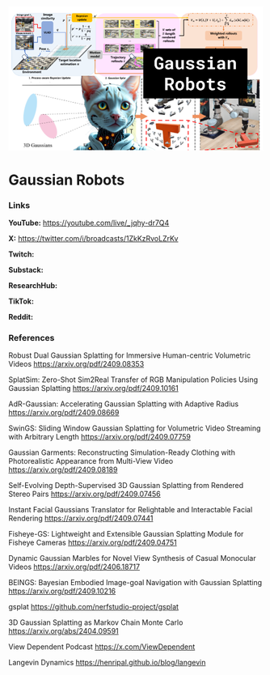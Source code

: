 ![thumbnail](thumbnail.png)

# Gaussian Robots

### Links

**YouTube:** https://youtube.com/live/_jqhy-dr7Q4

**X:** https://twitter.com/i/broadcasts/1ZkKzRvoLZrKv

**Twitch:**

**Substack:**

**ResearchHub:**

**TikTok:**

**Reddit:**

### References

Robust Dual Gaussian Splatting for Immersive Human-centric Volumetric Videos
https://arxiv.org/pdf/2409.08353

SplatSim: Zero-Shot Sim2Real Transfer of RGB Manipulation Policies Using Gaussian Splatting
https://arxiv.org/pdf/2409.10161

AdR-Gaussian: Accelerating Gaussian Splatting with Adaptive Radius
https://arxiv.org/pdf/2409.08669

SwinGS: Sliding Window Gaussian Splatting for Volumetric Video Streaming with Arbitrary Length
https://arxiv.org/pdf/2409.07759

Gaussian Garments: Reconstructing Simulation-Ready Clothing with Photorealistic Appearance from Multi-View Video
https://arxiv.org/pdf/2409.08189

Self-Evolving Depth-Supervised 3D Gaussian Splatting from Rendered Stereo Pairs
https://arxiv.org/pdf/2409.07456

Instant Facial Gaussians Translator for Relightable and Interactable Facial Rendering
https://arxiv.org/pdf/2409.07441

Fisheye-GS: Lightweight and Extensible Gaussian Splatting Module for Fisheye Cameras
https://arxiv.org/pdf/2409.04751

Dynamic Gaussian Marbles for Novel View Synthesis of Casual Monocular Videos
https://arxiv.org/pdf/2406.18717

BEINGS: Bayesian Embodied Image-goal Navigation with Gaussian Splatting
https://arxiv.org/pdf/2409.10216

gsplat
https://github.com/nerfstudio-project/gsplat

3D Gaussian Splatting as Markov Chain Monte Carlo
https://arxiv.org/abs/2404.09591

View Dependent Podcast
https://x.com/ViewDependent

Langevin Dynamics
https://henripal.github.io/blog/langevin

